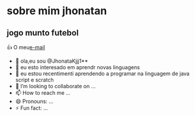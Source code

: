 # sobre mim **jhonatan**
## jogo munto futebol
:+1: O meu[e-mail](jhonatan.nogueira.santos@escola.pr.gov.br)
- 👋 ola,eu sou @JhonataKjjj1**
- 👀 eu esto interesado em aprendr novas linguagens
- 🌱 eu estou recentimenti aprendendo a programar na linguagem de java script e scratch
- 💞️ I’m looking to collaborate on ...
- 📫 How to reach me ...
- 😄 Pronouns: ...
- ⚡ Fun fact: ...

<!---
infinit12/infinit12 is a ✨ special ✨ repository because its `README.md` (this file) appears on your GitHub profile.
You can click the Preview link to take a look at your changes.
--->
